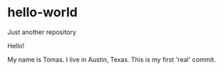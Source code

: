 # hello-world
Just another repository

Hello!

My name is Tomas. I live in Austin, Texas. This is my first 'real' commit. 
